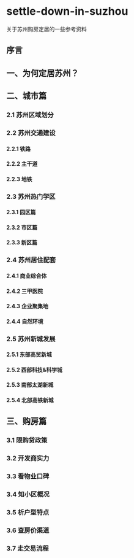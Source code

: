 # settle-down-in-suzhou
关于苏州购房定居的一些参考资料

## 序言

## 一、为何定居苏州？

## 二、城市篇

### 2.1 苏州区域划分

### 2.2 苏州交通建设

#### 2.2.1 铁路

#### 2.2.2 主干道

#### 2.2.3 地铁

### 2.3 苏州热门学区

#### 2.3.1 园区篇

#### 2.3.2 市区篇

#### 2.3.3 新区篇

### 2.4 苏州居住配套

#### 2.4.1 商业综合体

#### 2.4.2 三甲医院

#### 2.4.3 企业聚集地

#### 2.4.4 自然环境

### 2.5 苏州新城发展

#### 2.5.1 东部高贸新城

#### 2.5.2 西部科技&科学城

#### 2.5.3 南部太湖新城

#### 2.5.4 北部高铁新城

## 三、购房篇

### 3.1 限购贷政策

### 3.2 开发商实力

### 3.3 看物业口碑

### 3.4 知小区概况

### 3.5 析户型特点

### 3.6 查房价渠道

### 3.7 走交易流程
